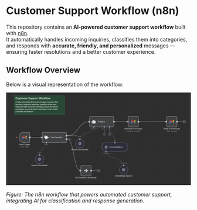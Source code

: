 # Customer Support Workflow (n8n)

This repository contains an **AI-powered customer support workflow** built with [n8n](https://n8n.io/).  
It automatically handles incoming inquiries, classifies them into categories, and responds with **accurate, friendly, and personalized** messages — ensuring faster resolutions and a better customer experience.

## Workflow Overview
Below is a visual representation of the workflow:

![Customer Support Workflow](./workflow.png)

*Figure: The n8n workflow that powers automated customer support, integrating AI for classification and response generation.*

